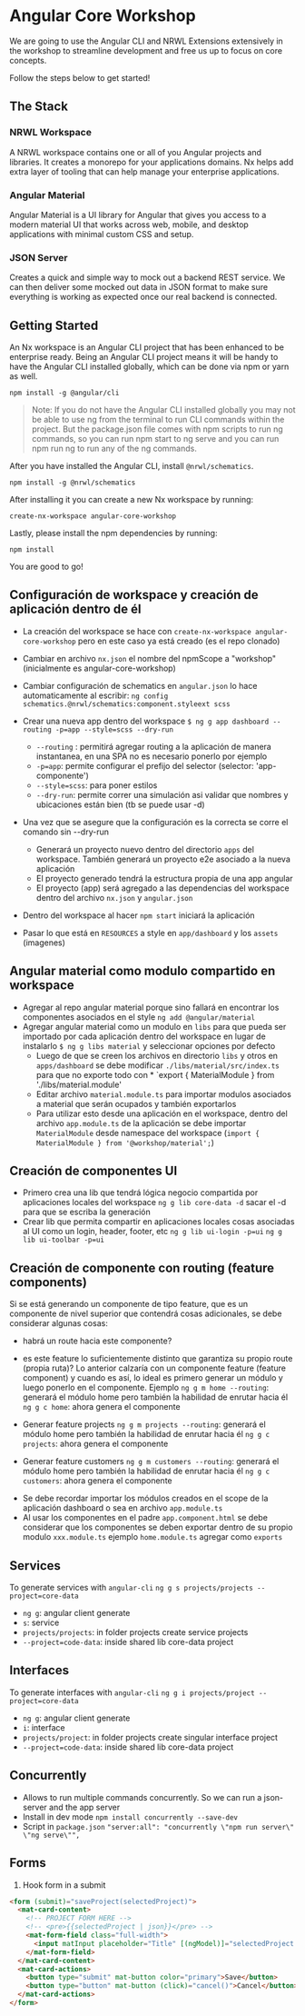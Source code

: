 # Angular Core Workshop

We are going to use the Angular CLI and NRWL Extensions extensively in the workshop to streamline development and free us up to focus on core concepts.

Follow the steps below to get started!

## The Stack

### NRWL Workspace
A NRWL workspace contains one or all of you Angular projects and libraries. It creates a monorepo for your applications domains. Nx helps add extra layer of tooling that can help manage your enterprise applications.

### Angular Material
Angular Material is a UI library for Angular that gives you access to a modern material UI that works across web, mobile, and desktop applications with minimal custom CSS and setup.

### JSON Server
Creates a quick and simple way to mock out a backend REST service. We can then deliver some mocked out data in JSON format to make sure everything is working as expected once our real backend is connected.

## Getting Started

An Nx workspace is an Angular CLI project that has been enhanced to be enterprise ready. Being an Angular CLI project means it will be handy to have the Angular CLI installed globally, which can be done via npm or yarn as well.

```
npm install -g @angular/cli
```

> Note: If you do not have the Angular CLI installed globally you may not be able to use ng from the terminal to run CLI commands within the project. But the package.json file comes with npm scripts to run ng commands, so you can run npm start to ng serve and you can run npm run ng <command> to run any of the ng commands.

After you have installed the Angular CLI, install `@nrwl/schematics`.

```
npm install -g @nrwl/schematics
```

After installing it you can create a new Nx workspace by running:

```
create-nx-workspace angular-core-workshop
```

Lastly, please install the npm dependencies by running:
```
npm install
```
You are good to go!

## Configuración de workspace y creación de aplicación dentro de él

- La creación del workspace se hace con `create-nx-workspace angular-core-workshop` pero en este caso ya está creado (es el repo clonado)
- Cambiar en archivo `nx.json` el nombre del npmScope a "workshop" (inicialmente es angular-core-workshop) 
- Cambiar configuración de schematics en `angular.json` lo hace automaticamente al escribir:
	`ng config schematics.@nrwl/schematics:component.styleext scss`

- Crear una nueva app dentro del workspace
  `$ ng g app dashboard --routing -p=app --style=scss --dry-run`
  * `--routing` : permitirá agregar routing a la aplicación de manera instantanea, en una SPA no es necesario ponerlo por ejemplo
  * `-p=app`: permite configurar el prefijo del selector (selector: 'app-componente')
  * `--style=scss`: para poner estilos
  * `--dry-run`: permite correr una simulación asi validar que nombres y ubicaciones están bien (tb se puede usar -d)
- Una vez que se asegure que la configuración es la correcta se corre el comando sin --dry-run
  * Generará un proyecto nuevo dentro del directorio `apps` del workspace. También generará un proyecto e2e asociado a la nueva aplicación
  * El proyecto generado tendrá la estructura propia de una app angular
  * El proyecto (app) será agregado a las dependencias del workspace dentro del archivo `nx.json` y `angular.json`
- Dentro del workspace al hacer `npm start` iniciará la aplicación
- Pasar lo que está en `RESOURCES` a style en `app/dashboard` y los `assets` (imagenes)

## Angular material como modulo compartido en workspace

- Agregar al repo angular material porque sino fallará en encontrar los componentes asociados en el style `ng add @angular/material`
- Agregar angular material como un modulo en `libs` para que pueda ser importado por cada aplicación dentro del workspace en lugar de instalarlo
  `$ ng g libs material` y seleccionar opciones por defecto
  * Luego de que se creen los archivos en directorio `libs` y otros en `apps/dashboard` se debe modificar `./libs/material/src/index.ts` para que no exporte todo con *
  `export { MaterialModule } from './libs/material.module'
  * Editar archivo `material.module.ts` para importar modulos asociados a material que serán ocupados y también exportarlos
  * Para utilizar esto desde una aplicación en el workspace, dentro del archivo `app.module.ts` de la aplicación se debe importar `MaterialModule` desde namespace del workspace (`import { MaterialModule } from '@workshop/material';`)

## Creación de componentes UI

* Primero crea una lib que tendrá lógica negocio compartida por aplicaciones locales del workspace
	`ng g lib core-data -d` sacar el -d para que se escriba la generación
* Crear lib que permita compartir en aplicaciones locales cosas asociadas al UI como un login, header, footer, etc
	`ng g lib ui-login -p=ui`
	`ng g lib ui-toolbar -p=ui`

## Creación de componente con routing (feature components)

Si se está generando un componente de tipo feature, que es un componente de nivel superior que contendrá cosas adicionales, se debe considerar algunas cosas:
- habrá un route hacia este componente?
- es este feature lo suficientemente distinto que garantiza su propio route (propia ruta)?
Lo anterior calzaría con un componente feature (feature component) y cuando es así, lo ideal es primero generar un módulo y luego ponerlo en el componente. Ejemplo
	`ng g m home --routing`: generará el módulo home pero también la habilidad de enrutar hacia él
	`ng g c home`: ahora genera el componente

- Generar feature projects
	`ng g m projects --routing`: generará el módulo home pero también la habilidad de enrutar hacia él
	`ng g c projects`: ahora genera el componente

- Generar feature customers
	`ng g m customers --routing`: generará el módulo home pero también la habilidad de enrutar hacia él
	`ng g c customers`: ahora genera el componente

* Se debe recordar importar los módulos creados en el scope de la aplicación dashboard o sea en archivo `app.module.ts`
* Al usar los componentes en el padre `app.component.html` se debe considerar que los componentes se deben exportar dentro de su propio modulo `xxx.module.ts` ejemplo `home.module.ts` agregar como `exports`

## Services

To generate services with `angular-cli`
  `ng g s projects/projects --project=core-data`
  - `ng g`: angular client generate
  - `s`: service
  - `projects/projects`: in folder projects create service projects
  - `--project=code-data`: inside shared lib core-data project

## Interfaces

To generate interfaces with `angular-cli`
  `ng g i projects/project --project=core-data`
  - `ng g`: angular client generate
  - `i`: interface
  - `projects/project`: in folder projects create singular interface project
  - `--project=code-data`: inside shared lib core-data project  

## Concurrently

- Allows to run multiple commands concurrently. So we can run a json-server and the app server
- Install in dev mode
  `npm install concurrently --save-dev`
- Script in `package.json`
  `"server:all": "concurrently \"npm run server\" \"ng serve\"",`

## Forms

1. Hook form in a submit
  ```html
  <form (submit)="saveProject(selectedProject)">
    <mat-card-content>
      <!-- PROJECT FORM HERE -->
      <!-- <pre>{{selectedProject | json}}</pre> -->
      <mat-form-field class="full-width">
        <input matInput placeholder="Title" [(ngModel)]="selectedProject.title" type="text" name="title">
      </mat-form-field>
    </mat-card-content>
    <mat-card-actions>
      <button type="submit" mat-button color="primary">Save</button>
      <button type="button" mat-button (click)="cancel()">Cancel</button>
    </mat-card-actions>
  </form>
  ```

